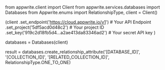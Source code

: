 from appwrite.client import Client
from appwrite.services.databases import Databases
from Appwrite.enums import RelationshipType,
client = Client()

(client
  .set_endpoint('https://cloud.appwrite.io/v1') # Your API Endpoint
  .set_project('5df5acd0d48c2') # Your project ID
  .set_key('919c2d18fb5d4...a2ae413da83346ad2') # Your secret API key
)

databases = Databases(client)

result = databases.create_relationship_attribute('[DATABASE_ID]', '[COLLECTION_ID]', '[RELATED_COLLECTION_ID]',  RelationshipType.ONE_TO_ONE)
